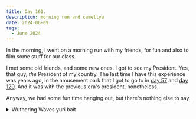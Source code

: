 ```yaml
---
title: Day 161.
description: morning run and camellya
date: 2024-06-09
tags: 
  - June 2024
---
```


In the morning, I went on a morning run with my friends, for fun and also to film some stuff for our class.

I met some old friends, and some new ones. I got to see my President. Yes, that guy, *the* President of my country. The last time I have this experience was years ago, in the amusement park that I got to go to in [day 57](https://alwaysnever25-blog.netlify.app/blog/day57/) and [day 120](https://alwaysnever25-blog.netlify.app/blog/day120/). And it was with the previous era's president, nonetheless.

Anyway, we had some fun time hanging out, but there's nothing else to say.

<details>
<summary>Wuthering Waves yuri bait</summary>

So, hello there Camellya!

<a href="https://imgur.com/9v1E22a"><img src="https://i.imgur.com/9v1E22a.png" title="Camellya x Rover yuribait #1" width="500px" alt="Camellya x Rover yuribait #1"/></a>

Seen her before, but actually seeing her in my own game kinda intensifying this feeling that I have for her-

<a href="https://imgur.com/XMRheZH"><img src="https://i.imgur.com/XMRheZH.png" title="Camellya x Rover yuribait #2" width="500px" alt="Camellya x Rover yuribait #2"/></a>

<a href="https://imgur.com/hUpczmU"><img src="https://i.imgur.com/hUpczmU.png" title="Camellya x Rover yuribait #3" width="500px" alt="Camellya x Rover yuribait #3"/></a>

They're *really* close...

Oh, speaking of which, Verina! She's pretty cute.

<a href="https://imgur.com/LeVV1g8"><img src="https://i.imgur.com/LeVV1g8.png" title="Verina smile!" width="500px" alt="Verina smile!"/></a>


</details>